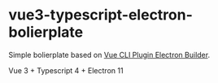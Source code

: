 # vue3-typescript-electron-bolierplate

Simple bolierplate based on [Vue CLI Plugin Electron Builder](https://github.com/nklayman/vue-cli-plugin-electron-builder).

Vue 3 + Typescript 4 + Electron 11
